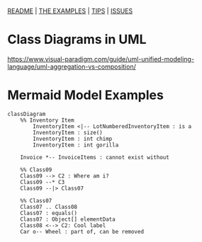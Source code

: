 [README](../../README.md)
| 
[THE EXAMPLES](../the-examples.md)
| 
[TIPS](../general/tips.md)
| 
[ISSUES](../general/issues.md)

# Class Diagrams in UML

https://www.visual-paradigm.com/guide/uml-unified-modeling-language/uml-aggregation-vs-composition/


# Mermaid Model Examples

```mermaid
classDiagram
    %% Inventory Item
        InventoryItem <|-- LotNumberedInventoryItem : is a
        InventoryItem : size()
        InventoryItem : int chimp
        InventoryItem : int gorilla

    Invoice *-- InvoiceItems : cannot exist without

    %% Class09
    Class09 --> C2 : Where am i?
    Class09 --* C3
    Class09 --|> Class07

    %% Class07
    Class07 .. Class08
    Class07 : equals()
    Class07 : Object[] elementData
    Class08 <--> C2: Cool label
    Car o-- Wheel : part of, can be removed
```

